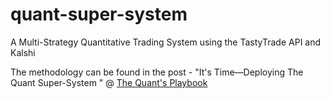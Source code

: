 # quant-super-system
A Multi-Strategy Quantitative Trading System using the TastyTrade API and Kalshi

The methodology can be found in the post - "It's Time—Deploying The Quant Super-System " @ [The Quant's Playbook](https://quantgalore.substack.com/)
